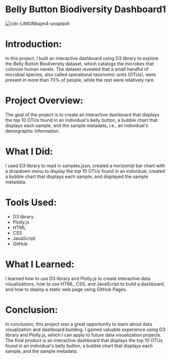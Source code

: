 # Belly Button Biodiversity Dashboard1
![cdc-LiNIONbajm4-unsplash](https://github.com/CLizardi/belly-button-challenge/assets/52866379/8eabbb8b-d2ee-4364-ba11-42a75f2863e5)

# Introduction:
In this project, I built an interactive dashboard using D3 library to explore the Belly Button Biodiversity dataset, which catalogs the microbes that colonize human navels. The dataset revealed that a small handful of microbial species, also called operational taxonomic units (OTUs), were present in more than 70% of people, while the rest were relatively rare.

# Project Overview:
The goal of the project is to create an interactive dashboard that displays the top 10 OTUs found in an individual's belly button, a bubble chart that displays each sample, and the sample metadata, i.e., an individual's demographic information.

# What I Did:
I used D3 library to read in samples.json, created a horizontal bar chart with a dropdown menu to display the top 10 OTUs found in an individual, created a bubble chart that displays each sample, and displayed the sample metadata.

# Tools Used:
* D3 library
* Plotly.js
* HTML
* CSS
* JavaScript
* GitHub

# What I Learned:
I learned how to use D3 library and Plotly.js to create interactive data visualizations, how to use HTML, CSS, and JavaScript to build a dashboard, and how to deploy a static web page using GitHub Pages.

# Conclusion:
In conclusion, this project was a great opportunity to learn about data visualization and dashboard building. I gained valuable experience using D3 library and Plotly.js, which I can apply to future data visualization projects. The final product is an interactive dashboard that displays the top 10 OTUs found in an individual's belly button, a bubble chart that displays each sample, and the sample metadata.

